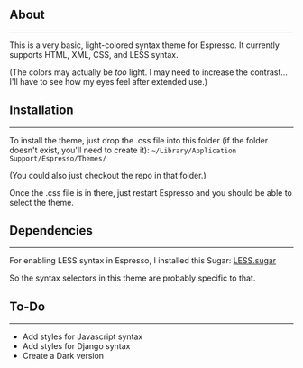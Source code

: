 ## About
-----------------------

This is a very basic, light-colored syntax theme for Espresso. It currently supports HTML, XML, CSS, and LESS syntax.

(The colors may actually be *too* light. I may need to increase the contrast... I'll have to see how my eyes feel after extended use.)

## Installation
-----------------------

To install the theme, just drop the .css file into this folder (if the folder doesn't exist, you'll need to create it):
`~/Library/Application Support/Espresso/Themes/`

(You could also just checkout the repo in that folder.)

Once the .css file is in there, just restart Espresso and you should be able to select the theme.

## Dependencies
-----------------------

For enabling LESS syntax in Espresso, I installed this Sugar: [LESS.sugar](https://github.com/cellfusion/LESS.sugar)

So the syntax selectors in this theme are probably specific to that.

## To-Do
-----------------------

* Add styles for Javascript syntax
* Add styles for Django syntax
* Create a Dark version